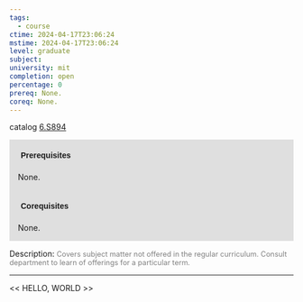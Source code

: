 ```yaml
---
tags:
  - course
ctime: 2024-04-17T23:06:24
mstime: 2024-04-17T23:06:24
level: graduate
subject: 
university: mit
completion: open
percentage: 0
prereq: None.
coreq: None.
---
```


catalog [6.S894](http://student.mit.edu/catalog/m6e.html#6.S894)

<span style="display: block; padding: 15px; background-color: rgb(100, 100, 100, 0.2);"><font id="m_prereq3543_0" style="display: block; font-family: Arial, sans-serif; font-weight: bold; padding: 5px">Prerequisites</font><br><span id="prereq3543_0">None.</span></span>
<span style="display: block; padding: 15px; background-color: rgb(100, 100, 100, 0.2);"><font id="m_coreq3543_0" style="display: block; font-family: Arial, sans-serif; font-weight: bold; padding: 5px">Corequisites</font><br><span id="coreq3543_0">None.</span></span>

<font style="">Description:</font>
<font style="color: grey; font-size: 0.8rem;">Covers subject matter not offered in the regular curriculum. Consult department to learn of offerings for a particular term.</font>



---

<< HELLO, WORLD >>
